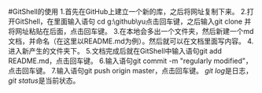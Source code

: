 #GitShell的使用
1.首先在GitHub上建立一个新的库，之后将网址复制下来。
2.打开GitShell，在里面输入语句 cd g:\github\yu点击回车键，之后输入git clone 并将网址粘贴在后面，点击回车键。
3.在本地会多出一个文件夹，然后新建一个md文档，并命名（在这里以README.md为例）。然后就可以在文档里面写内容。
4.进入新产生的文件夹下。
5.文档完成后就在GitShell中输入语句git add README.md，点击回车键。
6.输入语句git commit -m "regularly modified"，点击回车键。
7.输入语句git push origin master，点击回车键。
*git log*是日志，*git status*是当前状态。